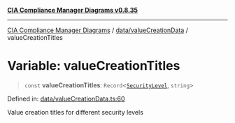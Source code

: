 [**CIA Compliance Manager Diagrams v0.8.35**](../../../README.md)

***

[CIA Compliance Manager Diagrams](../../../modules.md) / [data/valueCreationData](../README.md) / valueCreationTitles

# Variable: valueCreationTitles

> `const` **valueCreationTitles**: `Record`\<[`SecurityLevel`](../../../types/cia/type-aliases/SecurityLevel.md), `string`\>

Defined in: [data/valueCreationData.ts:60](https://github.com/Hack23/cia-compliance-manager/blob/b297770fc62abf558e2711cd029bbbe74e6c5cfb/src/data/valueCreationData.ts#L60)

Value creation titles for different security levels
